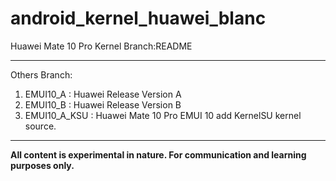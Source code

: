 # android_kernel_huawei_blanc
 Huawei Mate 10 Pro Kernel
 Branch:README  
 ***
 Others Branch:  
 1. EMUI10_A : Huawei Release Version A
 2. EMUI10_B : Huawei Release Version B
 3. EMUI10_A_KSU : Huawei Mate 10 Pro EMUI 10 add KernelSU kernel source.
  
***
**All content is experimental in nature. For communication and learning purposes only.**  
